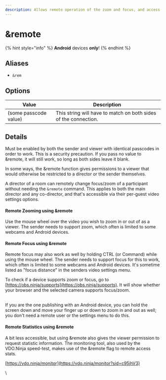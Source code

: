 ```yaml
---
description: Allows remote operation of the zoom and focus, and access to statistics.
---
```


# \&remote

{% hint style="info" %}
**Android** devices **only**!
{% endhint %}

## Aliases

* `&rem`

## Options

| Value                 | Description                                                     |
| --------------------- | --------------------------------------------------------------- |
| (some passcode value) | This string will have to match on both sides of the connection. |

## Details

Must be enabled by both the sender and viewer with identical passcodes in order to work. This is a security precaution.  If you pass no value to \&remote, it will still work, so long as both sides leave it blank.

In some ways, the \&remote function gives permissions to a viewer that would otherwise be restricted to a director or the sender themselves.

A director of a room can remotely change focus/zoom of a participant without needing the `&remote` command. This applies to both the main director and any co-director, and that's accessible via their per-guest video settings options.

#### Remote Zooming using \&remote

Use the mouse wheel over the video you wish to zoom in or out of as a viewer. The sender needs to support zoom, which often is limited to some webcams and Android devices.

#### Remote Focus using \&remote

Remote focus may also work as well by holding CTRL (or Command) while using the mouse wheel.  The sender needs to support focus for this to work, which often is limited to some webcams and Android devices. It's sometime listed as "focus distance" in the senders video settings menu.

To check if a device supports zoom or focus, go to [https://obs.ninja/supports](https://obs.ninja/supports). It will show whether your browser and the selected camera supports focus/zoom.

\
If you are the one publishing with an Android device, you can hold the screen down and move your finger up or down to zoom in and out as well; you don't need a remote user or the settings menu to do this.

#### Remote Statistics using \&remote

A bit less accessible, but using \&remote also gives the viewer permission to request statistic information. The monitoring tool, also used by the VDO.Ninja speed-test, makes use of the \&remote flag to remote access stats.

[https://vdo.ninja/monitor](https://vdo.ninja/monitor?sid=c95jhV3)

\

